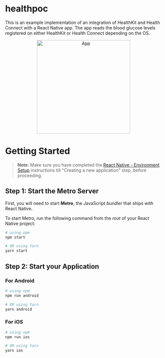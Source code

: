 # healthpoc

This is an example implementation of an integration of HealthKit and Health Connect with a React Native app.
The app reads the blood glucose levels registered on either HealthKit or Health Connect depending on the OS.

<p align="center">
  <img src="https://github.com/user-attachments/assets/4a091cf3-1b1f-44af-b66a-84c218b40613" alt="App" width="300">
</p>


# Getting Started

>**Note**: Make sure you have completed the [React Native - Environment Setup](https://reactnative.dev/docs/environment-setup) instructions till "Creating a new application" step, before proceeding.

## Step 1: Start the Metro Server

First, you will need to start **Metro**, the JavaScript _bundler_ that ships _with_ React Native.

To start Metro, run the following command from the _root_ of your React Native project:

```bash
# using npm
npm start

# OR using Yarn
yarn start
```

## Step 2: Start your Application

### For Android

```bash
# using npm
npm run android

# OR using Yarn
yarn android
```

### For iOS

```bash
# using npm
npm run ios

# OR using Yarn
yarn ios
```


